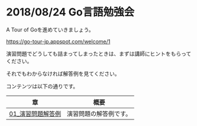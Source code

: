 # 2018/08/24 Go言語勉強会

A Tour of Goを進めていきましょう。

https://go-tour-jp.appspot.com/welcome/1

演習問題でどうしても詰まってしまったときは、まずは講師にヒントをもらってください。

それでもわからなければ解答例を見てください。

コンテンツは以下の通りです。

|章|概要|
|---|---|
|[01_演習問題解答例](01_演習問題解答例.md) | 演習問題の解答例です。 |

